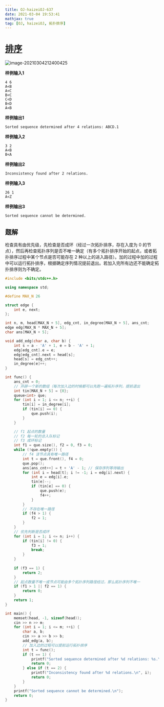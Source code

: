 ```yaml
---
title: OJ-haizeiOJ-637
date: 2021-03-04 19:53:41
mathjax: true
tag: [OJ, haizeiOJ, 拓扑排序]
---
```


# [排序](http://oj.haizeix.com/problem/637)

![image-20210304212400425](https://hauk-blog.oss-cn-hangzhou.aliyuncs.com/blogimage-20210304212400425.png)

**样例输入1**

```
4 6
A<B
A<C
B<C
C<D
B<D
A<B
```

**样例输出1**

```
Sorted sequence determined after 4 relations: ABCD.1
```

**样例输入2**

```
3 2
A<B
B<A
```

**样例输出2**

```
Inconsistency found after 2 relations.
```

**样例输入3**

```
26 1
A<Z
```

**样例输出3**

```
Sorted sequence cannot be determined.
```

## 题解

检查具有由优先级，先检查是否成环（经过一次拓扑排序，存在入度为 0 的节点），然后再检查拓扑序列是否不唯一确定（有多个拓扑排序开始的起点，或者拓扑排序过程中某个节点是否可能存在 2 种以上的进入路径）。加的过程中加的过程中可以运行拓扑排序，根据确定序列情况提前退出。若加入完所有边还不能确定拓扑排序则为不确定。

```cpp
#include <bits/stdc++.h>

using namespace std;

#define MAX_N 26

struct edge {
    int e, next;
};

int n, m, head[MAX_N + 5], edg_cnt, in_degree[MAX_N + 5], ans_cnt;
edge edg[MAX_N * MAX_N + 5];
char ans[MAX_N + 5];

void add_edg(char a, char b) {
    int s = a - 'A' + 1, e = b - 'A' + 1;
    edg[edg_cnt].e = e;
    edg[edg_cnt].next = head[s];
    head[s] = edg_cnt++;
    in_degree[e]++;
}

int func() {
    ans_cnt = 0;
    // 开辟一个新的数组（每次加入边的时候都可以先跑一遍拓扑序列，提前退出
    int tin[MAX_N + 5] = {0};
    queue<int> que;
    for (int i = 1; i <= n; ++i) {
        tin[i] = in_degree[i];
        if (tin[i] == 0) {
            que.push(i);
        }
    }

    // f1 起点的数量
    // f2 每一轮的总入队标记
    // f3 成环标记
    int f1 = que.size(), f2 = 0, f3 = 0;
    while (!que.empty()) {
        // f4 该节点具有唯一路径
        int t = que.front(), f4 = 0;
        que.pop();
        ans[ans_cnt++] = t + 'A' - 1; // 保存序列等待输出
        for (int i = head[t]; i != -1; i = edg[i].next) {
            int e = edg[i].e;
            tin[e]--;
            if (tin[e] == 0) {
                que.push(e);
                f4++;
            }
        }
        // 不存在唯一路径
        if (f4 > 1) {
            f2 = 1;
        }
    }
    // 优先判断是否成环
    for (int i = 1; i <= n; i++) {
        if (tin[i] != 0) {
            f3 = 1;
            break;
        }
    }
    
    if (f3 == 1) {
        return 2;
    }
    // 起点数量不唯一或节点可能由多个拓扑序列路径经过，那么拓扑序列不唯一
    if (f1 > 1 || f2 == 1) {
        return 0;
    }
    return 1;
}

int main() {
    memset(head, -1, sizeof(head));
    cin >> n >> m;
    for (int i = 1; i <= m; ++i) {
        char a, b;
        cin >> a >> b >> b;
        add_edg(a, b);
        // 加入边的过程可以提前运行拓扑排序
        int t = func();
        if (t == 1) {
            printf("Sorted sequence determined after %d relations: %s.\n", i, ans);
            return 0;
        } else if (t == 2) {
            printf("Inconsistency found after %d relations.\n", i);
            return 0;
        }
    }
    printf("Sorted sequence cannot be determined.\n");
    return 0;
}
```

